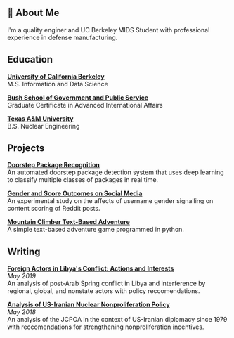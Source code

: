 ## 🚀 About Me
I'm a quality enginer and UC Berkeley MIDS Student with professional experience in defense manufacturing.

## Education  

[**University of California Berkeley**](https://ischoolonline.berkeley.edu/data-science/)    
M.S. Information and Data Science    

[**Bush School of Government and Public Service**](https://bush.tamu.edu/certificate/caia/overview/#:~:text=The%20Certificate%20in%20Advanced%20International,law%20enforcement%2C%20international%20business%2C%20or)    
Graduate Certificate in Advanced International Affairs    
  
[**Texas A&M University**](https://engineering.tamu.edu/nuclear/academics/degrees/undergraduate/bs.html)    
B.S. Nuclear Engineering   

## Projects

[**Doorstep Package Recognition**](https://github.com/johnmandrus/Doorstep_Package_Recognition)  
An automated doorstep package detection system that uses deep learning to classify multiple classes of packages in real time.

[**Gender and Score Outcomes on Social Media**](https://github.com/johnmandrus/UC_Berkeley_MIDS/blob/master/W241_Experiments_and_Causality/3-final-project/W241%20Final%20Project%20Report.pdf)  
An experimental study on the affects of username gender signalling on content scoring of Reddit posts.
  
[**Mountain Climber Text-Based Adventure**](https://github.com/johnmandrus/UC_Berkeley_MIDS/blob/master/W200_Intro_to_Data_Science_Programming/4-project-midterm/Mountain%20Climber.ipynb)  
A simple text-based adventure game programmed in python.  

## Writing  

[**Foreign Actors in Libya's Conflict: Actions and Interests**](https://github.com/johnmandrus/Writing/blob/master/Foreign%20Actors%20in%20Libya's%20Conflict.pdf)  
*May 2019*  
An analysis of post-Arab Spring conflict in Libya and interference by regional, global, and nonstate actors with policy reccomendations.
  
[**Analysis of US-Iranian Nuclear Nonproliferation Policy**](https://github.com/johnmandrus/Writing/blob/master/US-Iranian%20Nonproliferation%20Policy.pdf)  
*May 2018*  
An analysis of the JCPOA in the context of US-Iranian diplomacy since 1979 with reccomendations for strengthening nonproliferation incentives.


